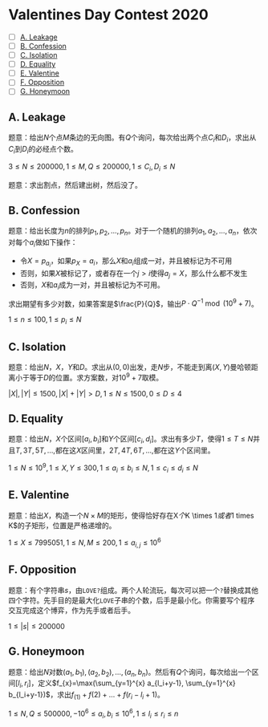 # Valentines Day Contest 2020

+ [ ] [A. Leakage](https://codeforces.com/gym/102512/problem/A)
+ [ ] [B. Confession](https://codeforces.com/gym/102512/problem/B)
+ [ ] [C. Isolation](https://codeforces.com/gym/102512/problem/C)
+ [ ] [D. Equality](https://codeforces.com/gym/102512/problem/D)
+ [ ] [E. Valentine](https://codeforces.com/gym/102512/problem/E)
+ [ ] [F. Opposition](https://codeforces.com/gym/102512/problem/F)
+ [ ] [G. Honeymoon](https://codeforces.com/gym/102512/problem/G)

## A. Leakage

题意：给出$N$个点$M$条边的无向图。有$Q$个询问，每次给出两个点$C_i$和$D_i$，求出从$C_i$到$D_i$的必经点个数。

$3 \le N \le 200000, 1 \le M, Q \le 200000, 1 \le C_i, D_i \le N$

题意：求出割点，然后建出树，然后没了。

## B. Confession

题意：给出长度为$n$的排列$p_1,p_2,\dots,p_n$。对于一个随机的排列$a_1,a_2,\dots,a_n$，依次对每个$a_i$做如下操作：

+ 令$X = p_{a_i}$，如果$p_X=a_i$，那么$X$和$a_i$组成一对，并且被标记为不可用
+ 否则，如果$X$被标记了，或者存在一个$j > i$使得$a_j=X$，那么什么都不发生
+ 否则，$X$和$a_i$成为一对，并且被标记为不可用。

求出期望有多少对数，如果答案是$\frac{P}{Q}$，输出$P \cdot Q^{-1} \bmod (10^9+7)$。

$1 \le n \le 100, 1 \le p_i \le N$

## C. Isolation

题意：给出$N$，$X$，$Y$和$D$。求出从$(0,0)$出发，走$N$步，不能走到离$(X,Y)$曼哈顿距离小于等于$D$的位置。求方案数，对$10^9+7$取模。

$|X|, |Y| \le 1500, |X| + |Y| > D, 1 \le N \le 1500, 0 \le D \le 4$

## D. Equality

题意：给出$N$，$X$个区间$[a_i,b_i]$和$Y$个区间$[c_i,d_i]$。求出有多少$T$，使得$1 \le T \le N$并且$T,3T,5T,\dots,$都在这$X$区间里，$2T,4T,6T,\dots,$都在这$Y$个区间里。

$1 \le N \le 10^9, 1 \le X, Y \le 300, 1 \le a_i \le b_i \le N, 1 \le c_i \le d_i \le N$

## E. Valentine

题意：给出$X$，构造一个$N \times M$的矩形，使得恰好存在X$个$K \times 1$或者$1 times K$的子矩形，位置是严格递增的。

$1 \le X \le 7995051, 1 \le N, M \le 200, 1 \le a_{i,j} \le 10^6$

## F. Opposition

题意：有个字符串$s$，由`LOVE?`组成。两个人轮流玩，每次可以把一个`?`替换成其他四个字符。先手目的是最大化`LOVE`子串的个数，后手是最小化。你需要写个程序交互完成这个博弈，作为先手或者后手。

$1 \le |s| \le 200000$

## G. Honeymoon

题意：给出$N$对数$(a_1,b_1),(a_2,b_2),\dots,(a_n,b_n)$。然后有$Q$个询问，每次给出一个区间$[l_i,r_i]$，定义$f_{x}=\max(\sum_{y=1}^{x} a_{l_i+y-1}, \sum_{y=1}^{x} b_{l_i+y-1})$，求出$f_(1)+f(2)+\dots+f(r_i-l_i+1)$。

$1 \le N, Q \le 500000, -10^6 \le a_i, b_i \le 10^6, 1 \le l_i \le r_i \le n$

